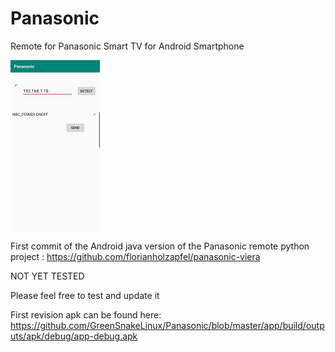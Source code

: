 # Panasonic
Remote for Panasonic Smart TV for Android Smartphone

![alt text](https://github.com/GreenSnakeLinux/Panasonic/blob/master/Screenshot/Panasonic.png)

First commit of the Android java version of the Panasonic remote python project :
https://github.com/florianholzapfel/panasonic-viera

NOT YET TESTED

Please feel free to test and update it

First revision apk can be found here:
https://github.com/GreenSnakeLinux/Panasonic/blob/master/app/build/outputs/apk/debug/app-debug.apk

